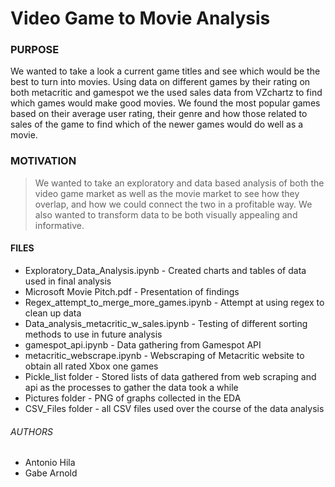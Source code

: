 # Video Game to Movie Analysis

### PURPOSE

We wanted to take a look a current game titles and see which would be the best to turn into movies. Using data on different games by their rating on both metacritic and gamespot we the used sales data from VZchartz to find which games would make good movies. We found the most popular games based on their average user rating, their genre and how those related to sales of the game to find which of the newer games would do well as a movie.

### MOTIVATION

> We wanted to take an exploratory and data based analysis of both the video game market as well as the movie market to see how they overlap, and how we could connect the two in a profitable way. We also wanted to transform data to be both visually appealing and informative.


#### FILES

* Exploratory_Data_Analysis.ipynb - Created charts and tables of data used in final analysis
* Microsoft Movie Pitch.pdf - Presentation of findings
* Regex_attempt_to_merge_more_games.ipynb - Attempt at using regex to clean up data
* Data_analysis_metacritic_w_sales.ipynb - Testing of different sorting methods to use in future analysis
* gamespot_api.ipynb - Data gathering from Gamespot API
* metacritic_webscrape.ipynb - Webscraping of Metacritic website to obtain all rated Xbox one games
* Pickle_list folder - Stored lists of data gathered from web scraping and api as the processes to gather the data took a while
* Pictures folder - PNG of graphs collected in the EDA
* CSV_Files folder - all CSV files used over the course of the data analysis


###### AUTHORS
* Antonio Hila
* Gabe Arnold
